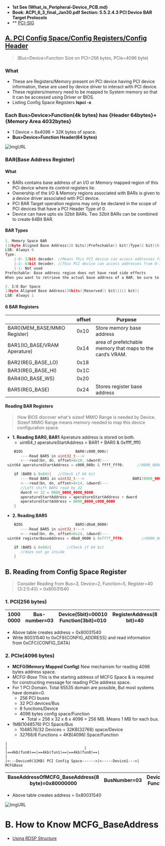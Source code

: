 - **1st See (What_is_Peripheral-Device_PCB.md)**
- **Book: ACPI_6_3_final_Jan30.pdf Section: 5.5.2.4.3 PCI Device BAR Target Protocols**
- ** [PCI-SIG](https://pcisig.com/specifications?field_technology_value%5B%5D=express&speclib=bar)

## [A. PCI Config Space/Config Registers/Config Header](https://wiki.osdev.org/PCI#PCI_Device_Structure)
> (Bus>Device>Function Size on PCI=256 bytes, PCIe=4096 byte)
 ### What
  - These are Registers/Memory present on PCI device having PCI device information, these are used by device driver to interact with PCI device.
  - These registers/memory need to be mapped to System memory so that it can be accessed using Driver or BIOS.
  - Listing Config Space Registers **lspci -x**
### Each Bus>Device>Function(4k bytes) has {Header 64bytes}+{Memory Area 4032bytes}
  - 1 Device = 8x4096 = 32K bytes of space.
  - **Bus>Device>Function Header(64 bytes)**

![ImgURL](https://i.ibb.co/Tt0N7Tq/pci-header.png)

### BAR(Base Address Register)
#### What
  - BARs contains base address of an I/O or Memory mapped region of this PCI device where its control registers lie.
  - Ownership of the I/O & Memory regions associated with BARs is given to a device driver associated with PCI device.
  - PCI BAR Target operation regions may only be declared in the scope of PCI devices that have a PCI Header Type of 0.
  - Device can have upto six 32bit BARs. Two 32bit BARs can be combined to create 64Bit BAR.
#### BAR Types
```c
1. Memory Space BAR
|16byte Aligned Base Address(28 bits)|Prefechable(1 bit)|Type(2 bit)|0(1 bit)|
LSB: Always 0
Type:
	|-0: 32bit decoder.	//Means This PCI device can access addresses from 0-4GB. 2^32 = 4GB. BIOS will mmap this device's Memory(after header) to MMIO_LOW.
	|-2: 64bit decoder.	//This PCI device can access addresses from 0-16ExaBytes. BIOS can allocate space from MMIO_LOW or MMIO_HIGH. In this case next BAR is ganged together.
	|-1: Not used
Prefechable: Base address region does not have read side effects
When you want to retrieve the actual base address of a BAR, be sure to mask the lower bits.

2. I/O Bar Space
|4byte Aligned Base Address(30bits)|Reserved(1 bit)|1(1 bit)|
LSB: Always 1

```
#### 6 BAR Registers

||offset|Purpose|
|---|---|---|
|BAR0(MEM_BASE/MMIO Register)|0x10|Store memory base address|
|BAR1(IO_BASE/VRAM Aperature)|0x14|area of prefetchable memory that maps to the card’s VRAM.|
|BAR2(REG_BASE_LO)|0x18||
|BAR3(REG_BASE_HI)|0x1C||
|BAR4(IO_BASE_WS)|0x20||
|BAR5(REG_BASE)|0x24|Stores register base address|

#### Reading BAR Registers
> How BIOS discover what's sizeof MMIO Range is needed by Device. Sizeof MMIO Range means memory needed to map this device configuration space.
- **1. Reading BAR0, BAR1** Aperature address is stored on both.
  - uint64_t aperatureStartAddress = BAR1 + BAR0 & 0xffff_fff0
```c
    BIOS						BAR0(c000_000c)
       ----Read BAR5 in uint32_t--->
       <---read(bn, dn, offset=0x10, &dword)---
 uint64 aperatureStartAddress = c000_000c & ffff_fff0;      //0000_0000_c000_0000

    if (BAR0 & 0x04){   //Check if 64 bit
       ----Read BAR1 in uint32_t--->                      BAR1(0000_0000)
       <---read(bn, dn, offset=0x14, &dword)---
       //Left shift BAR1 read by 32
       dword << 32 = 0000_0000_0000_0000
       aperatureStartAddress = aperatureStartAddress + dword
       aperatureStartAddress = 0000_0000_c000_0000
    }
```

- **2. Reading BAR5**
```c
    BIOS						BAR5(d0a0_0000)
       ----Read BAR5 in uint32_t--->
       <---read(bn, dn, offset=0x24, &dword)---
 uint64 registerBaseAddress = d0a0_0000 & 0xffff_fff0;	      //0000_0000_d0a0_0000

    if (BAR5 & 0x04){       //Check if 64 bit
       //does not go inside
    }
```


## B. Reading from Config Space Register
> Consider Reading from Bus=3, Device=2, Function=5, Register=40 {3:2:5:40} = 0x80031540

### 1. PCI(256 bytes)

|1000 0000|Bus-number=03|Device(5bit)=00010 Function(3bit)=010|RegisterAddress(8 bit)=40| 
| --- | --- | --- | --- | 

- Above table creates address = 0x80031540
- Write 80031540 to 0xCF8{CONFIG_ADDRESS} and read information from 0xCFC{CONFIG_DATA}

### 2. PCIe(4096 bytes)
- **MCFG(Memory Mapped Config)** New mechanism for reading 4096 bytes address space.
- *MCFG-Base* This is the starting address of MCFG Space & is required for constructing message for reading PCIe address space.  
- For 1 PCI Domain.          Total 65535 domain are possible, But most systems have domain=0.
  - 256 PCI buses
  - 32 PCI devices/Bus
  - 8 functions/Device
  - 4096 bytes config space/Function
	  - Total = 256 x 32 x 8 x 4096 = 256 MB. Means 1 MB for each bus.
- 1MB(1048576) PCI Space/Bus
	- 1048576/32 Devices = 32KB(32768) space/Device
	- 32768/8 Functions = 4KB(4096) Space/Function
```
|																					|									|
|==4kb(fun0)==|==4kb(fun1)==|==4kb(fun8)==|									|
|<---Device0(32KB) PCI Config Space------>|<-----Device1--->|
MCFGBase
```
		
|BaseAddressOfMCFG_BaseAddress(8 byte)=0x80000000|BusNumber=03|Device(5bit)=00010 Function(3bit)=101|RegisterAddress(12bit)=40 |
| --- | --- | --- | --- |

- Above table creates address = 0x80031540		

![ImgURL](https://i.ibb.co/LSnZW04/mmcfg-space.png)


# B. How to Know MCFG_BaseAddress
- [Using RDSP Structure](RDSP.md)
